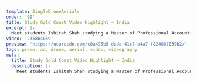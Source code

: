 ```yaml
---
template: SingleDroneAerials
order: '99'
title: Study Gold Coast Video Highlight – India
excerpt: |-
  Meet students Ishitah Shah studying a Master of Professional Accounting and graduate Mohit Trevidi of who has completed his Masters of Touism at Southern Cross University. This video highlights why students choose to study on the Gold Coast, what attracted them and what are the benefits.
video: '235864059'
preview: 'https://ucarecdn.com/c8a495b5-deda-41c7-b4a7-f824667039b2/'
tags: promo, ad, drone, aerial, video, videography
meta:
  title: Study Gold Coast Video Highlight – India
  description: |-
    Meet students Ishitah Shah studying a Master of Professional Accounting and graduate Mohit Trevidi of who has completed his Masters of Touism at Southern Cross University. This video highlights why students choose to study on the Gold Coast, what attracted them and what are the benefits.
---
```

